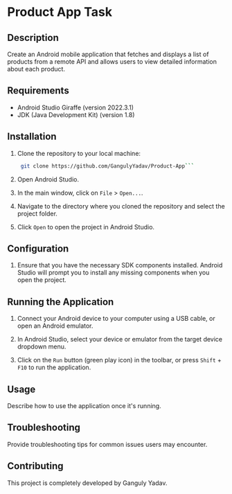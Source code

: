 # Product App Task

## Description

Create an Android mobile application that fetches and displays a list of products
from a remote API and allows users to view detailed information about each
product.

## Requirements

- Android Studio Giraffe (version 2022.3.1)
- JDK (Java Development Kit) (version 1.8)

## Installation

1. Clone the repository to your local machine:
   ```bash
    git clone https://github.com/GangulyYadav/Product-App```

3. Open Android Studio.

4. In the main window, click on `File` > `Open...`.

5. Navigate to the directory where you cloned the repository and select the project folder.

6. Click `Open` to open the project in Android Studio.

## Configuration

1. Ensure that you have the necessary SDK components installed. Android Studio will prompt you to install any missing components when you open the project.

## Running the Application

1. Connect your Android device to your computer using a USB cable, or open an Android emulator.

2. In Android Studio, select your device or emulator from the target device dropdown menu.

3. Click on the `Run` button (green play icon) in the toolbar, or press `Shift` + `F10` to run the application.

## Usage

Describe how to use the application once it's running.

## Troubleshooting

Provide troubleshooting tips for common issues users may encounter.

## Contributing

This project is completely developed by Ganguly Yadav.



